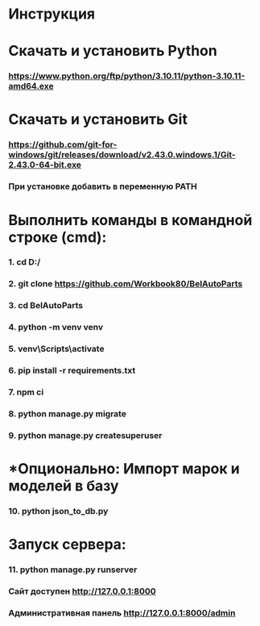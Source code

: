# Инструкция

# Скачать и установить Python 
### https://www.python.org/ftp/python/3.10.11/python-3.10.11-amd64.exe
# Скачать и установить Git 
### https://github.com/git-for-windows/git/releases/download/v2.43.0.windows.1/Git-2.43.0-64-bit.exe

### При установке добавить в переменную PATH

# Выполнить команды в командной строке (cmd):

### 1. cd D:/ 
### 2. git clone https://github.com/Workbook80/BelAutoParts
### 3. cd BelAutoParts
### 4. python -m venv venv
### 5. venv\Scripts\activate
### 6. pip install -r requirements.txt
### 7. npm ci
### 8. python manage.py migrate
### 9. python manage.py createsuperuser

# *Опционально: Импорт марок и моделей в базу
### 10. python json_to_db.py

# Запуск сервера:

### 11.  python manage.py runserver

### Сайт доступен http://127.0.0.1:8000

### Административная панель http://127.0.0.1:8000/admin
